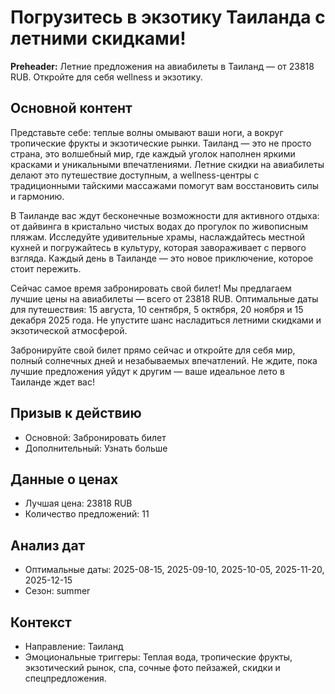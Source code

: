 # Погрузитесь в экзотику Таиланда с летними скидками!

**Preheader:** Летние предложения на авиабилеты в Таиланд — от 23818 RUB. Откройте для себя wellness и экзотику.

## Основной контент

Представьте себе: теплые волны омывают ваши ноги, а вокруг тропические фрукты и экзотические рынки. Таиланд — это не просто страна, это волшебный мир, где каждый уголок наполнен яркими красками и уникальными впечатлениями. Летние скидки на авиабилеты делают это путешествие доступным, а wellness-центры с традиционными тайскими массажами помогут вам восстановить силы и гармонию.

В Таиланде вас ждут бесконечные возможности для активного отдыха: от дайвинга в кристально чистых водах до прогулок по живописным пляжам. Исследуйте удивительные храмы, наслаждайтесь местной кухней и погружайтесь в культуру, которая завораживает с первого взгляда. Каждый день в Таиланде — это новое приключение, которое стоит пережить.

Сейчас самое время забронировать свой билет! Мы предлагаем лучшие цены на авиабилеты — всего от 23818 RUB. Оптимальные даты для путешествия: 15 августа, 10 сентября, 5 октября, 20 ноября и 15 декабря 2025 года. Не упустите шанс насладиться летними скидками и экзотической атмосферой.

Забронируйте свой билет прямо сейчас и откройте для себя мир, полный солнечных дней и незабываемых впечатлений. Не ждите, пока лучшие предложения уйдут к другим — ваше идеальное лето в Таиланде ждет вас!

## Призыв к действию

- Основной: Забронировать билет
- Дополнительный: Узнать больше

## Данные о ценах

- Лучшая цена: 23818 RUB
- Количество предложений: 11

## Анализ дат

- Оптимальные даты: 2025-08-15, 2025-09-10, 2025-10-05, 2025-11-20, 2025-12-15
- Сезон: summer

## Контекст

- Направление: Таиланд
- Эмоциональные триггеры: Теплая вода, тропические фрукты, экзотический рынок, спа, сочные фото пейзажей, скидки и спецпредложения.
